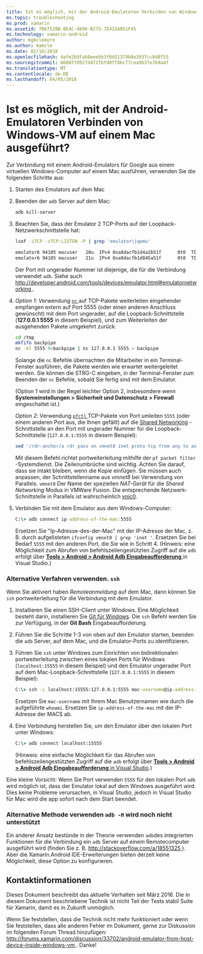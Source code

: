 ```yaml
---
title: Ist es möglich, mit der Android-Emulatoren Verbinden von Windows-VM auf einem Mac ausgeführt?
ms.topic: troubleshooting
ms.prod: xamarin
ms.assetid: 7B6752BB-8E4C-4690-B275-7E425A051F45
ms.technology: xamarin-android
author: mgmclemore
ms.author: mamcle
ms.date: 02/16/2018
ms.openlocfilehash: 4afe2b9fab8eeebb3f0451379b8e3937cc8d8f55
ms.sourcegitcommit: 66807f8927d472fbfd0ff8bc77cea9b37e7b9a4f
ms.translationtype: MT
ms.contentlocale: de-DE
ms.lasthandoff: 04/05/2018
---
```

# <a name="is-it-possible-to-connect-to-android-emulators-running-on-a-mac-from-a-windows-vm"></a>Ist es möglich, mit der Android-Emulatoren Verbinden von Windows-VM auf einem Mac ausgeführt?

Zur Verbindung mit einem Android-Emulators für Google aus einem virtuellen Windows-Computer auf einem Mac ausführen, verwenden Sie die folgenden Schritte aus:

1.  Starten des Emulators auf dem Mac

2.  Beenden der `adb` Server auf dem Mac:

    ```bash
    adb kill-server
    ```

3.  Beachten Sie, dass der Emulator 2 TCP-Ports auf der Loopback-Netzwerkschnittstelle hat:

    ```bash
    lsof -iTCP -sTCP:LISTEN -P | grep 'emulator\|qemu'

    emulator6 94105 macuser   20u  IPv4 0xa8dacfb1d4a1b51f      0t0  TCP localhost:5555 (LISTEN)
    emulator6 94105 macuser   21u  IPv4 0xa8dacfb1d845a51f      0t0  TCP localhost:5554 (LISTEN)
    ```

    Der Port mit ungerader Nummer ist diejenige, die für die Verbindung verwendet `adb`. Siehe auch [ http://developer.android.com/tools/devices/emulator.html#emulatornetworking ](http://developer.android.com/tools/devices/emulator.html#emulatornetworking).

4.  _Option 1_: Verwendung [ `nc` ](https://developer.apple.com/library/mac/documentation/Darwin/Reference/ManPages/man1/nc.1.html) auf TCP-Pakete weiterleiten eingehender empfangen extern auf Port 5555 (oder einen anderen Anschluss gewünscht) mit dem Port ungerader, auf die Loopback-Schnittstelle (**127.0.0.1 5555** in diesem Beispiel), und zum Weiterleiten der ausgehenden Pakete umgekehrt zurück:

    ```bash
    cd /tmp
    mkfifo backpipe
    nc -kl 5555 0<backpipe | nc 127.0.0.1 5555 > backpipe
    ```

    Solange die `nc` Befehle übernachten die Mitarbeiter in ein Terminal-Fenster ausführen, die Pakete werden wie erwartet weitergeleitet werden. Sie können die STRG-C eingeben, in der Terminal-Fenster zum Beenden der `nc` Befehle, sobald Sie fertig sind mit dem Emulator.

    (Option 1 wird in der Regel leichter Option 2, insbesondere wenn **Systemeinstellungen > Sicherheit und Datenschutz > Firewall** eingeschaltet ist.) 

    _Option 2_: Verwendung [ `pfctl` ](https://developer.apple.com/library/mac/documentation/Darwin/Reference/ManPages/man8/pfctl.8.html) TCP-Pakete von Port umleiten `5555` (oder einem anderen Port aus, die Ihnen gefällt) auf die [Shared Networking](http://kb.parallels.com/en/4948) -Schnittstelle an den Port mit ungerader Nummer für die Loopback-Schnittstelle (`127.0.0.1:5555` in diesem Beispiel):

    ```bash
    sed '/rdr-anchor/a rdr pass on vmnet8 inet proto tcp from any to any port 5555 -> 127.0.0.1 port 5555' /etc/pf.conf | sudo pfctl -ef -
    ```

    Mit diesem Befehl richtet portweiterleitung mithilfe der `pf packet filter` -Systemdienst. Die Zeilenumbrüche sind wichtig. Achten Sie darauf, dass sie intakt bleiben, wenn die Kopie einfügen. Sie müssen auch anpassen, der Schnittstellenname aus *vmnet8* bei Verwendung von Parallels. `vmnet8` Der Name der speziellen *NAT-Gerät* für die *Shared Networking* Modus in VMWare Fusion. Die entsprechende Netzwerk-Schnittstelle in Parallels ist wahrscheinlich [vnic0](http://download.parallels.com/doc/psbm/en/Parallels_Server_Bare_Metal_Users_Guide/29258.htm).

5.  Verbinden Sie mit dem Emulator aus dem Windows-Computer:

    ```cmd
    C:\> adb connect ip-address-of-the-mac:5555
    ```

    Ersetzen Sie "Ip-Adresse-des-der-Mac" mit der IP-Adresse der Mac, z. B. durch aufgelisteten `ifconfig vmnet8 | grep 'inet '`. Ersetzen Sie bei Bedarf `5555` mit den anderen Port, die Sie wie in Schritt 4\. (Hinweis: eine Möglichkeit zum Abrufen von befehlszeilengestützten Zugriff auf die `adb` erfolgt über [ **Tools > Android > Android Adb Eingabeaufforderung** ](~/cross-platform/troubleshooting/questions/version-logs.md#adb-logcat) in Visual Studio.)

### <a name="alternate-technique-using-ssh"></a>Alternative Verfahren verwenden. `ssh`

Wenn Sie aktiviert haben _Remoteanmeldung_ auf dem Mac, dann können Sie `ssh` portweiterleitung für die Verbindung mit dem Emulator.

1.  Installieren Sie einen SSH-Client unter Windows. Eine Möglichkeit besteht darin, installieren Sie [Git für Windows](https://git-for-windows.github.io/). Die `ssh` Befehl werden Sie zur Verfügung, in der **Git Bash** Eingabeaufforderung.

2.  Führen Sie die Schritte 1-3 von oben auf den Emulator starten, beenden die `adb` Server, auf dem Mac, und die Emulator-Ports zu identifizieren.

3.  Führen Sie `ssh` unter Windows zum Einrichten von bidirektionalen portweiterleitung zwischen eines lokalen Ports für Windows (`localhost:15555` in diesem Beispiel) und den Emulator ungerader Port auf dem Mac-Loopback-Schnittstelle (`127.0.0.1:5555` in diesem Beispiel):

    ```cmd 
    C:\> ssh -L localhost:15555:127.0.0.1:5555 mac-username@ip-address-of-the-mac
    ```

    Ersetzen Sie `mac-username` mit Ihrem Mac Benutzernamen wie durch die aufgeführte `whoami`. Ersetzen Sie `ip-address-of-the-mac` mit der IP-Adresse der MACS ab.

4.  Eine Verbindung herstellen Sie, um den Emulator über den lokalen Port unter Windows:

    ```cmd
    C:\> adb connect localhost:15555
    ```

    (Hinweis: eine einfache Möglichkeit für das Abrufen von befehlszeilengestützten Zugriff auf die `adb` erfolgt über [ **Tools > Android > Android Adb Eingabeaufforderung** in Visual Studio](~/cross-platform/troubleshooting/questions/version-logs.md#adb-logcat).)

Eine kleine Vorsicht: Wenn Sie Port verwenden `5555` für den lokalen Port `adb` wird möglich ist, dass der Emulator lokal auf dem Windows ausgeführt wird. Dies keine Probleme verursachen, in Visual Studio, jedoch in Visual Studio für Mac wird die app sofort nach dem Start beendet.

### <a name="alternate-technique-using-adb--h-is-not-yet-supported"></a>Alternative Methode verwenden `adb -H` wird noch nicht unterstützt

Ein anderer Ansatz bestünde in der Theorie verwenden `adb`des integrierten Funktionen für die Verbindung ein `adb` Server auf einem Remotecomputer ausgeführt wird (finden Sie z. B. [ http://stackoverflow.com/a/18551325 ](http://stackoverflow.com/a/18551325)).
Aber die Xamarin.Android IDE-Erweiterungen bieten derzeit keine Möglichkeit, diese Option zu konfigurieren.

## <a name="contact-information"></a>Kontaktinformationen

Dieses Dokument beschreibt das aktuelle Verhalten seit März 2016. Die in diesem Dokument beschriebene Technik ist nicht Teil der Tests stabil Suite für Xamarin, damit es in Zukunft unmöglich.

Wenn Sie feststellen, dass die Technik nicht mehr funktioniert oder wenn Sie feststellen, dass alle anderen Fehler im Dokument, gerne zur Diskussion im folgenden Forum Thread hinzufügen: [ http://forums.xamarin.com/discussion/33702/android-emulator-from-host-device-inside-windows-vm ](http://forums.xamarin.com/discussion/33702/android-emulator-from-host-device-inside-windows-vm).
Danke!

